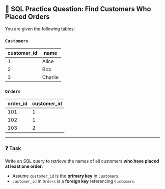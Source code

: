 ## 🧠 SQL Practice Question: Find Customers Who Placed Orders

You are given the following tables:

### `Customers`

| customer_id | name    |
|-------------|---------|
| 1           | Alice   |
| 2           | Bob     |
| 3           | Charlie |

### `Orders`

| order_id | customer_id |
|----------|-------------|
| 101      | 1           |
| 102      | 1           |
| 103      | 2           |

---

### ❓ Task

Write an SQL query to retrieve the names of all customers **who have placed at least one order**.

- Assume `customer_id` is the **primary key** in `Customers`.
- `customer_id` in `Orders` is a **foreign key** referencing `Customers`.
